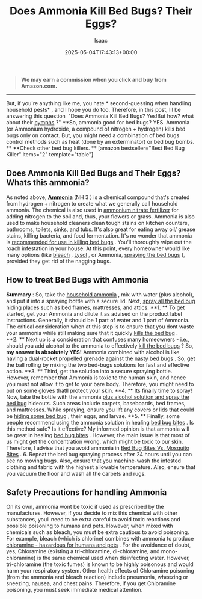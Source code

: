 ﻿---
author: Isaac
layout: post
title: "\u200B\u200BDoes Ammonia Kill Bed Bugs? Their Eggs?"
date: '2025-05-04T17:43:13+00:00'
categories:
- Bed Bugs
- Guide
tags: []
slug: /does-ammonia-kill-bed-bugs/
lastmod: 2025-05-07T12:21:26+03:00
---
> **We may earn a commission when you click and buy from Amazon.com.**
>

---
But, if you're anything like me, you hate
* second-guessing when handling household pests*
, and I hope you do too. Therefore, in this post, Ill be answering this question  "Does Ammonia Kill Bed Bugs? Yes!But how? what about their
[nymphs](https://pestpolicy.com/baby-bed-bugs/)
?"
**So, ammonia good for bed bugs? YES. Ammonia (or Ammonium hydroxide, a compound of nitrogen + hydrogen) kills bed bugs only on contact. But, you might need a combination of bed bugs control methods such as heat (done by an exterminator) or bed bug bombs. **
**Check other bed bug killers. **
[amazon bestseller="Best Bed Bug Killer" items="2" template="table"]
## Does Ammonia Kill Bed Bugs and Their Eggs? Whats this ammonia?
As noted above,
[**Ammonia**](https://en.wikipedia.org/wiki/Ammonia)
(NH
3
) is a chemical compound that's created from hydrogen + nitrogen to create what we generally call household ammonia.
The chemical is also used in
[ammonium nitrate fertilizer](https://www.tfi.org/sites/default/files/documents/ammoniafactsheet.pdf)
for adding nitrogen to the soil and, thus, your flowers or grass.
Ammonia is also used to make household cleaners clean tough stains on kitchen counters, bathrooms, toilets, sinks, and tubs.
It's also great for eating away oil/ grease stains, killing bacteria, and food fermentation. It's no wonder that ammonia is
[recommended for use in killing bed bugs](https://pestpolicy.com/how-to-kill-bed-bug-eggs/)
.
You'll thoroughly wipe out the roach infestation in your house. At this point, every homeowner would like many options (like
[bleach](https://pestpolicy.com/does-bleach-kill-bed-bugs/)
,
[Lysol](https://pestpolicy.com/does-lysol-kill-bed-bugs/)
, or Ammonia,
[spraying the bed bugs](https://pestpolicy.com/best-bed-bug-spray/)
), provided they get rid of the nagging bugs.
## How to treat Bed Bugs with Ammonia
**Summary**
: So, take the
[household ammonia](https://www.amazon.com/dp/B00LOUJOUC/?tag=p-policy-20)
, mix with water (plus alcohol), and put it into a spraying bottle with a secure lid. Next,
[spray all the bed bug](https://pestpolicy.com/best-bed-bug-spray/)
hiding places such as bed frames, mattresses, and attics.
**1. **
To get started, get your Ammonia and dilute it as advised on the product label instructions. Generally, it should be 1 part of water and 1 part of Ammonia.
The critical consideration when at this step is to ensure that you dont waste your ammonia while still making sure that it quickly
[kills the bed bug](https://pestpolicy.com/how-to-kill-bed-bug-eggs/)
.
**2. **
Next up is a consideration that confuses many homeowners - i.e., should you add alcohol to the ammonia to effectively
[kill the bed bugs](https://pestpolicy.com/does-salt-kill-bed-bugs/)
?
So,
**my answer is  absolutely YES!**
Ammonia combined with alcohol is like having a dual-rocket propelled grenade against the
[nasty bed bugs](https://pestpolicy.com/what-does-bed-bug-poop-look-like/)
. So, get the ball rolling by mixing the two bed-bugs solutions for fast and effective action.
**3. **
Third, get the solution into a secure spraying bottle. However, remember that Ammonia is toxic to the human skin, and hence you must not allow it to get to your bare body. Therefore, you might need to put on some gloves thatll protect your skin.
**4. **
Its finally time to spray! Now, take the bottle with the ammonia
[plus alcohol solution and spray the bed bug](https://pestpolicy.com/bedlam-plus-bed-bug-spray-review/)
hideouts. Such areas include carpets, baseboards, bed frames, and mattresses. While spraying, ensure you lift any covers or lids that could be
[hiding some bed bug](https://pestpolicy.com/where-do-bed-bugs-hide/)
, their eggs, and larvae.
**5. **
Finally, some people recommend using the ammonia solution in healing
[bed bug bites](https://pestpolicy.com/pictures-of-bed-bug-bites/)
. Is this method safe? Is it effective? My informed opinion is that ammonia will be great in healing
[bed bug bites](https://pestpolicy.com/can-bed-bugs-bite-through-clothing/)
.
However, the main issue is that most of us might get the concentration wrong, which might be toxic to our skin. Therefore, I advise that you avoid ammonia in
[Bed Bug Bites Vs. Mosquito Bites](https://pestpolicy.com/bed-bug-bites-vs-mosquito-bites/)
.
6. Repeat the bed bug spraying process after 24 hours until you can see no moving bugs. Also, ensure that you machine-wash the infested clothing and fabric with the highest allowable temperature. Also, ensure that you vacuum the floor and wash all the carpets and rugs.
## Safety Precautions for handling Ammonia
On its own, ammonia wont be toxic if used as prescribed by the manufactures. However, if you decide to mix this chemical with other substances, youll need to be extra careful to avoid toxic reactions and possible poisoning to humans and pets.
However, when mixed with chemicals such as bleach, you must be extra cautious to avoid poisoning. For example, bleach (which is chlorine) combines with ammonia to produce
[chloramine - hazardous for humans and pets](https://www.thoughtco.com/bleach-and-ammonia-chemical-reaction-609280)
.
For the avoidance of doubt, yes, Chloramine (existing a tri-chloramine, di-chloramine, and mono-chloramine) is the same chemical used when disinfecting water.
However, tri-chloramine (the toxic fumes) is known to be highly poisonous and would harm your respiratory system.
Other health effects of Chloramine poisoning (from the ammonia and bleach reaction) include pneumonia, wheezing or sneezing, nausea, and chest pains. Therefore, if you get Chloramine poisoning, you must seek immediate medical attention.